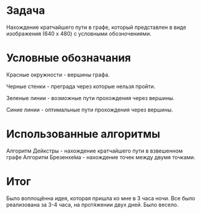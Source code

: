 # Задача
Нахождение кратчайшего пути в графе, который представлен в виде изображения (640 x 480) с условными обозночениями.
# Условные обозначания
Красные окружности - вершины графа.

Черные стенки - преграда через которые нельзя пройти.

Зеленые линии - возможные пути прохождения через вершины.

Синие линии - оптимальные пути прохождения через вершины.

# Использованные алгоритмы
Алгоритм Дейкстры - нахождение кратчайшего пути в взвешенном графе
Алгоритм Брезенхе́ма - нахождение точек между двумя точками.

# Итог
Было воплощённа идея, которая пришла ко мне в 3 часа ночи. Все было реализована за 3-4 часа, на протяжении двух дней. Было весело.
